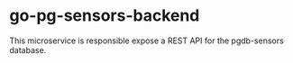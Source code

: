 # go-pg-sensors-backend
This microservice is responsible expose a REST API for the pgdb-sensors database.